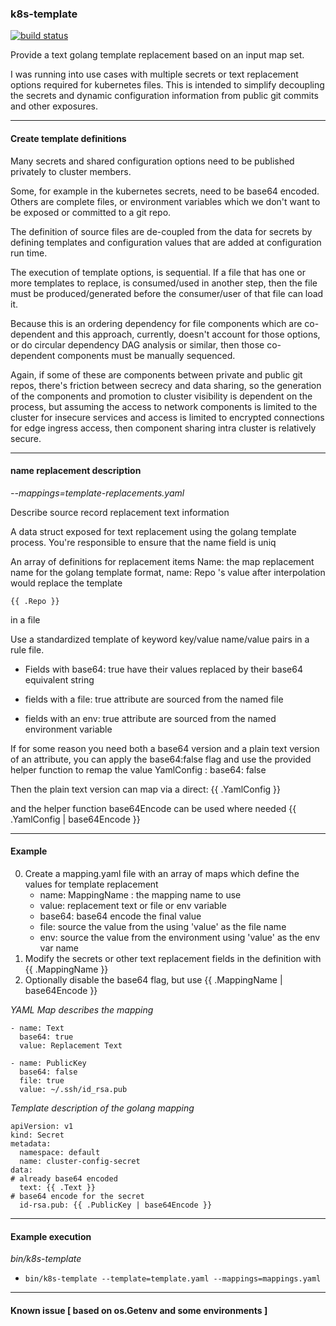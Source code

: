 ### k8s-template
[![build status](https://128.107.14.75/ci/projects/4/status.png?ref=master)](https://128.107.14.75/ci/projects/4?ref=master)

Provide a text golang template replacement based on an input map set.

I was running into use cases with multiple secrets or text replacement
options required for kubernetes files. This is intended to simplify
decoupling the secrets and dynamic configuration information from
public git commits and other exposures.


---
#### Create template definitions

Many secrets and shared configuration options need to be published
privately to cluster members.

Some, for example in the kubernetes secrets, need to be base64
encoded. Others are complete files, or environment variables which we
don't want to be exposed or committed to a git repo.

The definition of source files are de-coupled from the data for
secrets by defining templates and configuration values that are added
at configuration run time.

The execution of template options, is sequential. If a file that has
one or more templates to replace, is consumed/used in another step,
then the file must be produced/generated before the consumer/user of
that file can load it. 

Because this is an ordering dependency for file components which are
co-dependent and this approach, currently, doesn't account for those
options, or do circular dependency DAG analysis or similar, then those
co-dependent components must be manually sequenced.

Again, if some of these are components between private and public git
repos, there's friction between secrecy and data sharing, so the
generation of the components and promotion to cluster visibility is
dependent on the process, but assuming the access to network
components is limited to the cluster for insecure services and access
is limited to encrypted connections for edge ingress access, then
component sharing intra cluster is relatively secure.

---
#### name replacement description

*--mappings=template-replacements.yaml*

Describe source record replacement text information

A data struct exposed for text replacement using the golang template
process. You're responsible to ensure that the name field is uniq

An array of definitions for replacement items
Name: the map replacement name for the golang template format, 
   name: Repo 's value after interpolation would replace the template

    {{ .Repo }}

in a file


Use a standardized template of keyword key/value name/value pairs in a
rule file.

- Fields with base64: true have their values replaced by their base64
equivalent string

- fields with a file: true attribute are sourced from the named file

- fields with an env: true attribute are sourced from the named environment variable

If for some reason you need both a base64 version and a plain text
version of an attribute, you can apply the base64:false flag and use
the provided helper function to remap the value
 YamlConfig : base64: false

Then the plain text version can map via a direct:
    {{ .YamlConfig }}

and the helper function base64Encode can be used where needed
    {{ .YamlConfig | base64Encode }}

---
#### Example

0. Create a mapping.yaml file with an array of maps which define the values for template replacement
   - name: MappingName : the mapping name to use
   - value: replacement text or file or env variable 
   - base64: base64 encode the final value 
   - file: source the value from the using 'value' as the file name
   - env: source the value from the environment using 'value' as the env var name
0. Modify the secrets or other text replacement fields in the definition with {{ .MappingName }}
0. Optionally disable the base64 flag, but use {{ .MappingName | base64Encode }} 

*YAML Map describes the mapping*

```
- name: Text
  base64: true
  value: Replacement Text

- name: PublicKey
  base64: false
  file: true
  value: ~/.ssh/id_rsa.pub
```

*Template description of the golang mapping*

```
apiVersion: v1
kind: Secret
metadata:
  namespace: default
  name: cluster-config-secret
data:
# already base64 encoded
  text: {{ .Text }}
# base64 encode for the secret 
  id-rsa.pub: {{ .PublicKey | base64Encode }}
```

---
#### Example execution

*bin/k8s-template*

- ```bin/k8s-template --template=template.yaml --mappings=mappings.yaml```


---
#### Known issue [ based on os.Getenv and some environments ]


